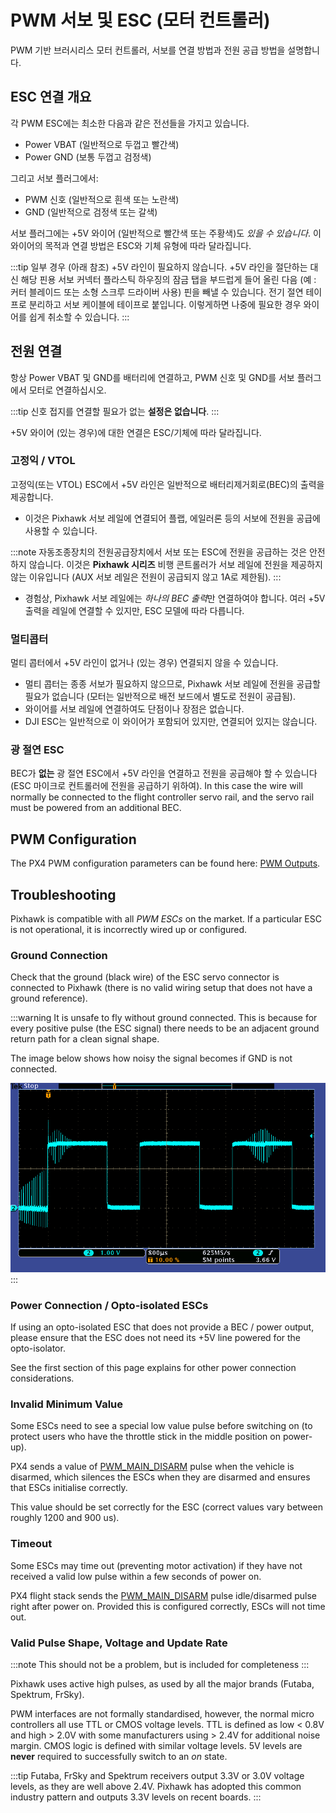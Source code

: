 # PWM 서보 및 ESC (모터 컨트롤러)

PWM 기반 브러시리스 모터 컨트롤러, 서보를 연결 방법과 전원 공급 방법을 설명합니다.

## ESC 연결 개요

각 PWM ESC에는 최소한 다음과 같은 전선들을 가지고 있습니다.

- Power VBAT (일반적으로 두껍고 빨간색)
- Power GND (보통 두껍고 검정색)

그리고 서보 플러그에서:

- PWM 신호 (일반적으로 흰색 또는 노란색)
- GND (일반적으로 검정색 또는 갈색)

서보 플러그에는 +5V 와이어 (일반적으로 빨간색 또는 주황색)도 *있을 수 있습니다*. 이 와이어의 목적과 연결 방법은 ESC와 기체 유형에 따라 달라집니다.

:::tip
일부 경우 (아래 참조) +5V 라인이 필요하지 않습니다. +5V 라인을 절단하는 대신 해당 핀용 서보 커넥터 플라스틱 하우징의 잠금 탭을 부드럽게 들어 올린 다음 (예 : 커터 블레이드 또는 소형 스크루 드라이버 사용) 핀을 빼낼 수 있습니다. 전기 절연 테이프로 분리하고 서보 케이블에 테이프로 붙입니다. 이렇게하면 나중에 필요한 경우 와이어를 쉽게 취소할 수 있습니다.
:::

## 전원 연결

항상 Power VBAT 및 GND를 배터리에 연결하고, PWM 신호 및 GND를 서보 플러그에서 모터로 연결하십시오.

:::tip
신호 접지를 연결할 필요가 없는 **설정은 없습니다**.
:::

+5V 와이어 (있는 경우)에 대한 연결은 ESC/기체에 따라 달라집니다.

### 고정익 / VTOL

고정익(또는 VTOL) ESC에서 +5V 라인은 일반적으로 배터리제거회로(BEC)의 출력을 제공합니다.

- 이것은 Pixhawk 서보 레일에 연결되어 플랩, 에일러론 등의 서보에 전원을 공급에 사용할 수 있습니다.
    
:::note
자동조종장치의 전원공급장치에서 서보 또는 ESC에 전원을 공급하는 것은 안전하지 않습니다. 이것은 **Pixhawk 시리즈** 비행 콘트롤러가 서보 레일에 전원을 제공하지 않는 이유입니다 (AUX 서보 레일은 전원이 공급되지 않고 1A로 제한됨).
:::

- 경험상, Pixhawk 서보 레일에는 *하나의 BEC 출력*만 연결하여야 합니다. 여러 +5V 출력을 레일에 연결할 수 있지만, ESC 모델에 따라 다릅니다.

### 멀티콥터

멀티 콥터에서 +5V 라인이 없거나 (있는 경우) 연결되지 않을 수 있습니다.

- 멀티 콥터는 종종 서보가 필요하지 않으므로, Pixhawk 서보 레일에 전원을 공급할 필요가 없습니다 (모터는 일반적으로 배전 보드에서 별도로 전원이 공급됨).
- 와이어를 서보 레일에 연결하여도 단점이나 장점은 없습니다.
- DJI ESC는 일반적으로 이 와이어가 포함되어 있지만, 연결되어 있지는 않습니다.

### 광 절연 ESC

BEC가 **없는** 광 절연 ESC에서 +5V 라인을 연결하고 전원을 공급해야 할 수 있습니다 (ESC 마이크로 컨트롤러에 전원을 공급하기 위하여). In this case the wire will normally be connected to the flight controller servo rail, and the servo rail must be powered from an additional BEC.

## PWM Configuration

The PX4 PWM configuration parameters can be found here: [PWM Outputs](../advanced_config/parameter_reference.md#pwm-outputs).

## Troubleshooting

Pixhawk is compatible with all *PWM ESCs* on the market. If a particular ESC is not operational, it is incorrectly wired up or configured.

### Ground Connection

Check that the ground (black wire) of the ESC servo connector is connected to Pixhawk (there is no valid wiring setup that does not have a ground reference).

:::warning
It is unsafe to fly without ground connected. This is because for every positive pulse (the ESC signal) there needs to be an adjacent ground return path for a clean signal shape.

The image below shows how noisy the signal becomes if GND is not connected.

![PWM without ground](../../assets/hardware/pwm_esc/pwm_without_gnd.png)
:::

### Power Connection / Opto-isolated ESCs

If using an opto-isolated ESC that does not provide a BEC / power output, please ensure that the ESC does not need its +5V line powered for the opto-isolator.

See the first section of this page explains for other power connection considerations.

### Invalid Minimum Value

Some ESCs need to see a special low value pulse before switching on (to protect users who have the throttle stick in the middle position on power-up).

PX4 sends a value of [PWM_MAIN_DISARM](../advanced_config/parameter_reference.md#PWM_MAIN_DISARM) pulse when the vehicle is disarmed, which silences the ESCs when they are disarmed and ensures that ESCs initialise correctly.

This value should be set correctly for the ESC (correct values vary between roughly 1200 and 900 us).

### Timeout

Some ESCs may time out (preventing motor activation) if they have not received a valid low pulse within a few seconds of power on.

PX4 flight stack sends the [PWM_MAIN_DISARM](../advanced_config/parameter_reference.md#PWM_MAIN_DISARM) pulse idle/disarmed pulse right after power on. Provided this is configured correctly, ESCs will not time out.

### Valid Pulse Shape, Voltage and Update Rate

:::note
This should not be a problem, but is included for completeness
:::

Pixhawk uses active high pulses, as used by all the major brands (Futaba, Spektrum, FrSky).

PWM interfaces are not formally standardised, however, the normal micro controllers all use TTL or CMOS voltage levels. TTL is defined as low < 0.8V and high > 2.0V with some manufacturers using > 2.4V for additional noise margin. CMOS logic is defined with similar voltage levels. 5V levels are **never** required to successfully switch to an *on* state.

:::tip
Futaba, FrSky and Spektrum receivers output 3.3V or 3.0V voltage levels, as they are well above 2.4V. Pixhawk has adopted this common industry pattern and outputs 3.3V levels on recent boards.
:::